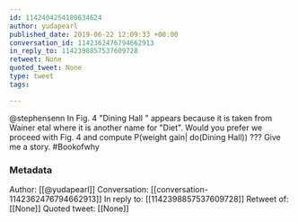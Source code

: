 ```yaml
---
id: 1142404254180634624
author: yudapearl
published_date: 2019-06-22 12:09:33 +00:00
conversation_id: 1142362476794662913
in_reply_to: 1142398857537609728
retweet: None
quoted_tweet: None
type: tweet
tags:

---
```


@stephensenn In Fig. 4 "Dining Hall " appears because it is taken from Wainer etal where it is another name for "Diet". Would you prefer we proceed with Fig. 4 and compute
P(weight gain| do(Dining Hall)) ??? Give me a story. #Bookofwhy

### Metadata

Author: [[@yudapearl]]
Conversation: [[conversation-1142362476794662913]]
In reply to: [[1142398857537609728]]
Retweet of: [[None]]
Quoted tweet: [[None]]
